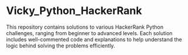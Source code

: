 # Vicky_Python_HackerRank
This repository contains solutions to various HackerRank Python challenges, ranging from beginner to advanced levels. Each solution includes well-commented code and explanations to help understand the logic behind solving the problems efficiently.
